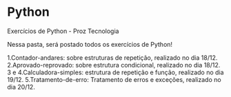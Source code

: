 # Python
 Exercícios de Python - Proz Tecnologia

Nessa pasta, será postado todos os exercícios de Python!

1.Contador-andares: sobre estruturas de repetição, realizado no dia 18/12. 
2.Aprovado-reprovado: sobre estrutura condicional, realizado no dia 18/12. 
3 e 4.Calculadora-simples: estrutura de repetição e função, realizado no dia 19/12.
5.Tratamento-de-erro: Tratamento de erros e exceções, realizado no dia 20/12.